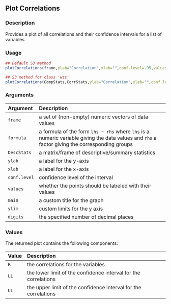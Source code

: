 ## Plot Correlations

### Description

Provides a plot of all correlations and their confidence intervals for a list of variables.

### Usage

```r
## Default S3 method
plotCorrelations(frame,ylab="Correlation",xlab="",conf.level=.95,values=TRUE,main=NULL,ylim=NULL,digits=3)

## S3 method for class 'wss'
plotCorrelations(CompStats,CorrStats,ylab="Correlation",xlab="",conf.level=.95,values=TRUE,main=NULL,ylim=NULL,digits=3)
```

### Arguments

Argument | Description
:-- | :--
```frame``` | a set of (non-empty) numeric vectors of data values
```formula``` | a formula of the form `lhs ~ rhs` where `lhs` is a numeric variable giving the data values and `rhs` a factor giving the corresponding groups
```DescStats``` | a matrix/frame of descriptive/summary statistics
```ylab``` | a label for the y-axis
```xlab``` | a label for the x-axis
```conf.level``` | confidence level of the interval
```values``` | whether the points should be labeled with their values
```main``` | a custom title for the graph
```ylim``` | custom limits for the y axis
```digits``` | the specified number of decimal places

### Values

The returned plot contains the following components:

Value | Description
:-- | :--
```R``` | the correlations for the variables
```LL``` | the lower limit of the confidence interval for the correlations
```UL``` | the upper limit of the confidence interval for the correlations
